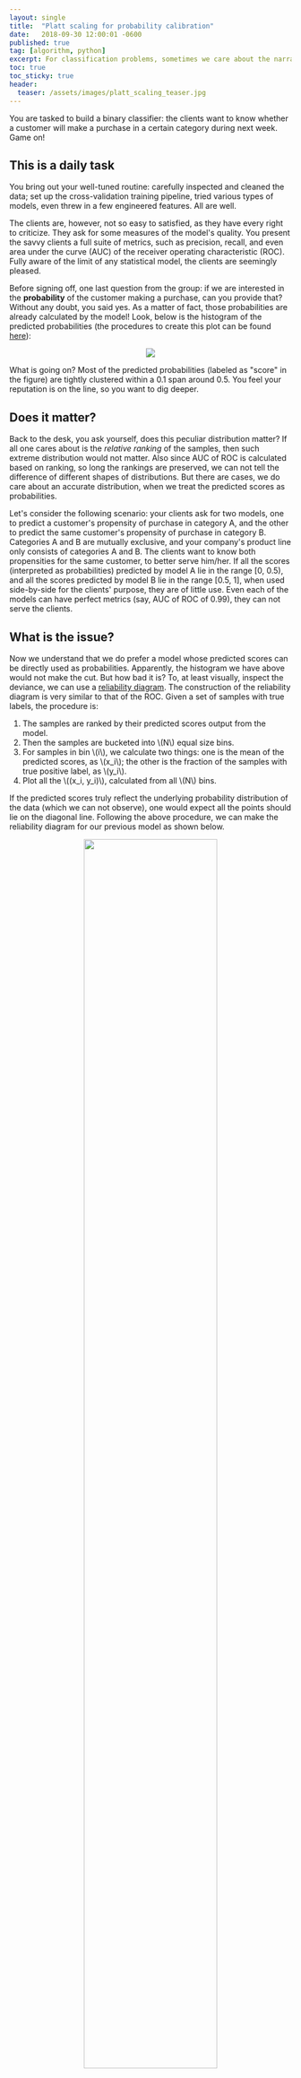 ```yaml
---
layout: single
title:  "Platt scaling for probability calibration"
date:   2018-09-30 12:00:01 -0600
published: true
tag: [algorithm, python]
excerpt: For classification problems, sometimes we care about the narrative of the predicted scores more than the predicted class. But the predicted scores can not always be interpreted as probabilities. Here is where some calibration can help.
toc: true
toc_sticky: true
header:
  teaser: /assets/images/platt_scaling_teaser.jpg
---
```


You are tasked to build a binary classifier: the clients want to know whether a customer will make a purchase in a certain category during next week. Game on!

## This is a daily task
You bring out your well-tuned routine: carefully inspected and cleaned the data; set up the cross-validation training pipeline, tried various types of models, even threw in a few engineered features. All are well.

The clients are, however, not so easy to satisfied, as they have every right to criticize. They ask for some measures of the model's quality. You present the savvy clients a full suite of metrics, such as precision, recall, and even area under the curve (AUC) of the receiver operating characteristic (ROC). Fully aware of the limit of any statistical model, the clients are seemingly pleased.

Before signing off, one last question from the group: if we are interested in the **probability** of the customer making a purchase, can you provide that? Without any doubt, you said yes. As a matter of fact, those probabilities are already calculated by the model! Look, below is the histogram of the predicted probabilities (the procedures to create this plot can be found [here](http://nbviewer.jupyter.org/github/changyaochen/changyaochen.github.io/blob/master/assets/notebooks/Platt_scaling.ipynb)):

<figure>
<center>
<a href="/assets/images/platt_adaboost_hist.jpg"><img src="/assets/images/platt_adaboost_hist.png"></a>
</center>
</figure>

What is going on? Most of the predicted probabilities (labeled as "score" in the figure) are tightly clustered within a 0.1 span around 0.5. You feel your reputation is on the line, so you want to dig deeper.

## Does it matter?
Back to the desk,  you ask yourself, does this peculiar distribution matter? If all one cares about is the *relative ranking* of the samples, then such extreme distribution would not matter. Also since AUC of ROC is calculated based on ranking, so long the rankings are preserved, we can not tell the difference of different shapes of distributions. But there are cases, we do care about an accurate distribution, when we treat the predicted scores as probabilities.

Let's consider the following scenario: your clients ask for two models, one to predict a customer's propensity of purchase in category A, and the other to predict the same customer's propensity of purchase in category B. Categories A and B are mutually exclusive, and your company's product line only consists of categories A and B. The clients want to know both propensities for the same customer, to better serve him/her. If all the scores (interpreted as probabilities) predicted by model A lie in the range [0, 0.5), and all the scores predicted by model B lie in the range [0.5, 1],  when used side-by-side for the clients' purpose, they are of little use. Even each of the models can have perfect metrics (say, AUC of ROC of 0.99), they can not serve the clients.

## What is the issue?

Now we understand that we do prefer a model whose predicted scores can be directly used as probabilities. Apparently, the histogram we have above would not make the cut. But how bad it is? To, at least visually, inspect the deviance, we can use a [reliability diagram](https://www.jstor.org/stable/pdf/2987588.pdf). The construction of the reliability diagram is very similar to that of the ROC. Given a set of samples with true labels, the procedure is:
1. The samples are ranked by their predicted scores output from the model.
2. Then the samples are bucketed into \\(N\\) equal size bins.
3. For samples in bin \\(i\\), we calculate two things: one is the mean of the predicted scores, as \\(x_i\\); the other is the fraction of the samples with true positive label, as \\(y_i\\).
4. Plot all the \\((x_i, y_i)\\), calculated from all \\(N\\) bins.

If the predicted scores truly reflect the underlying probability distribution of the data (which we can not observe), one would expect all the points should lie on the diagonal line. Following the above procedure, we can make the reliability diagram for our previous model as shown below.

<figure>
<center>
<a href="/assets/images/platt_adaboost_rd.jpg"><img style="width:75%;" src="/assets/images/platt_adaboost_rd.png"></a>
</center>
</figure>

Clearly, it looks pretty bad. At this point, you would almost want to try other types of models, and see how they behave up against the reliability diagrams. It seems that, for this particular problem, xgboost is the most reliable, followed by random forest. The details of each model can be found [here](http://nbviewer.jupyter.org/github/changyaochen/changyaochen.github.io/blob/master/assets/notebooks/Platt_scaling.ipynb).

<figure>
<center>
<a href="/assets/images/platt_all_rd.jpg"><img style="width:75%;" src="/assets/images/platt_all_rd.png"></a>
</center>
</figure>

The natural question will be: why? According to [Alexandru Niculescu-Mizil and Rich Caruana](https://www.cs.cornell.edu/~alexn/papers/calibration.icml05.crc.rev3.pdf), at least empirically, the reasons are:
> ... maximum margin methods such as boosted trees and boosted stumps push probability mass away from 0 and 1 yielding a characteristic sigmoid shaped distortion in the predicted probabilities.
>
> Models such as Naive Bayes, which make unrealistic independence assumptions, push probabilities toward 0 and 1.
>
> Other models such as neural nets and bagged trees do not have these biases and predict well-calibrated probabilities.

In any case, using reliability diagram can help us to visualize the extent of the problem, as it also provides the clue how we can fix this issue.

## Platt scaling for calibration

Ideally, we want the model outputs a reliability diagram that goes straight along the diagonal. If that is not what we see, then, let's train another (simple) model to make it happen. It sounds brutal, but it is simple, and it gets what we want.

A very common method used for this purpose is [Platt scaling](https://en.wikipedia.org/wiki/Platt_scaling), where one simply fits a univariate logistic regression model for this purpose. To set up such calibration, one sets aside a small portion of the original data at the very beginning (to prevent overfitting), once the main model is trained, we then apply the main model to the calibration dataset. The predicted scores are then used as the input to the logistic regression model (hence univariate), and the corresponding labels are used as the truth. For our toy problem, the results are shown below.

<figure>
<center><a href="/assets/images/platt_all_rd_fit.jpg"><img style="width:75%;" src="/assets/images/platt_all_rd_fit.png"></a></center>
</figure>

As we have noticed, such calibration will not change the ordering of the samples, since the logistic function is monotonic. Therefore, the AUC of ROC will not be affected by the calibration, as confirmed in the table below. However, the score distribution will affect the logloss, since it tries to "stretch" the scores more evenly between [0, 1]. As a result, we get a lower logloss.

|               | AUC, before | AUC, after | Logloss, before | Logloss, after |
| :-----------: | :---------: | :--------: | :-------------: | :------------: |
| Random Forest |    0.772    |   0.772    |      0.582      |     0.570      |
|    xgboost    |    0.780    |   0.780    |      0.561      |     0.561      |
|   AdaBoost    |    0.714    |   0.714    |      0.684      |     0.671      |

## Conclusion

We have seen that, in classification problems, if one cares about the predicted scores, and intends to interpreted such scores as probability, calibration step such as Platt scaling should be applied. Depending on the nature of the problem, and the exact model used, the effect of calibration may or may not be significant. Nevertheless, it is something to keep in mind, and handy to have in the toolbox.
